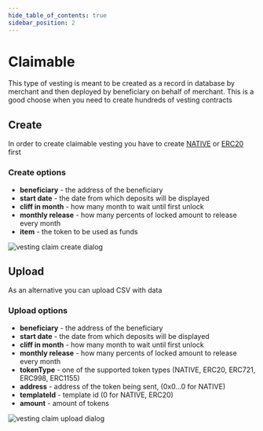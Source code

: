 ```yaml
---
hide_table_of_contents: true
sidebar_position: 2
---
```


# Claimable

This type of vesting is meant to be created as a record in database by merchant and then deployed by beneficiary on
behalf of merchant. This is a good choose when you need to create hundreds of vesting contracts

## Create

In order to create claimable vesting you have to create [NATIVE](/admin/hierarchy/NATIVE/token/)
or [ERC20](/admin/hierarchy/ERC20/contract/) first

### Create options

- **beneficiary** - the address of the beneficiary
- **start date** - the date from which deposits will be displayed
- **cliff in month** - how many month to wait until first unlock
- **monthly release** - how many percents of locked amount to release every month
- **item** - the token to be used as funds

![vesting claim create dialog](/img/admin/mechanics-simple/vesting/claim_create_dialog.png)

## Upload

As an alternative you can upload CSV with data

### Upload options

- **beneficiary** - the address of the beneficiary
- **start date** - the date from which deposits will be displayed
- **cliff in month** - how many month to wait until first unlock
- **monthly release** - how many percents of locked amount to release every month
- **tokenType** - one of the supported token types (NATIVE, ERC20, ERC721, ERC998, ERC1155)
- **address** - address of the token being sent, (0x0...0 for NATIVE)
- **templateId** - template id (0 for NATIVE, ERC20)
- **amount** - amount of tokens

![vesting claim upload dialog](/img/admin/mechanics-simple/vesting/claim_upload_dialog.png)

